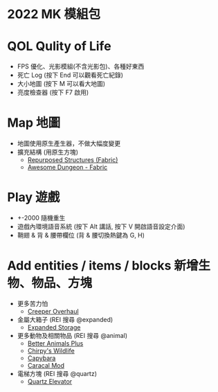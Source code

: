 # 2022 MK 模組包

# QOL Qulity of Life
* FPS 優化、光影模組(不含光影包)、各種好東西
* 死亡 Log (按下 End 可以觀看死亡紀錄)
* 大小地圖 (按下 M 可以看大地圖)
* 亮度檢查器 (按下 F7 啟用)

# Map 地圖
* 地圖使用原生產生器，不做大幅度變更
* 擴充結構 (用原生方塊)
  * [Repurposed Structures (Fabric)](https://www.curseforge.com/minecraft/mc-mods/repurposed-structures-fabric)
  * [Awesome Dungeon - Fabric](https://www.curseforge.com/minecraft/mc-mods/awesome-dungeon-fabric)

# Play 遊戲
* +-2000 隨機重生
* 遊戲內環境語音系統 (按下 Alt 講話, 按下 V 開啟語音設定介面)
* 鞘翅 & 背 & 腰帶欄位 (背 & 腰切換熱鍵為 G, H)

# Add entities / items / blocks 新增生物、物品、方塊
* 更多苦力怕
  * [Creeper Overhaul](https://www.curseforge.com/minecraft/mc-mods/creeper-overhaul)
* 金屬大箱子 (REI 搜尋 @expanded)
  * [Expanded Storage](https://modrinth.com/mod/expanded-storage)
* 更多動物及相關物品 (REI 搜尋 @animal)
  * [Better Animals Plus](https://www.curseforge.com/minecraft/mc-mods/betteranimalsplus)
  * [Chirpy's Wildlife](https://www.curseforge.com/minecraft/mc-mods/chirpys-wildlife)
  * [Capybara](https://www.curseforge.com/minecraft/mc-mods/capybara-fabric)
  * [Caracal Mod](https://www.curseforge.com/minecraft/mc-mods/caracal-mod)
* 電梯方塊 (REI 搜尋 @quartz)
  * [Quartz Elevator](https://www.curseforge.com/minecraft/mc-mods/quartz-elevator)
